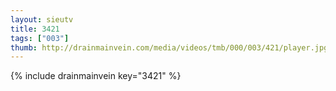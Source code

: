 ```yaml
--- 
layout: sieutv
title: 3421
tags: ["003"]
thumb: http://drainmainvein.com/media/videos/tmb/000/003/421/player.jpg
---
```

{% include drainmainvein key="3421" %} 
